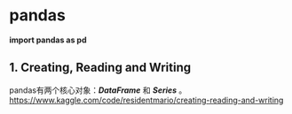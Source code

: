 # pandas 
**import pandas as pd**
## 1. Creating, Reading and Writing
pandas有两个核心对象：***DataFrame*** 和 ***Series*** 。
https://www.kaggle.com/code/residentmario/creating-reading-and-writing


